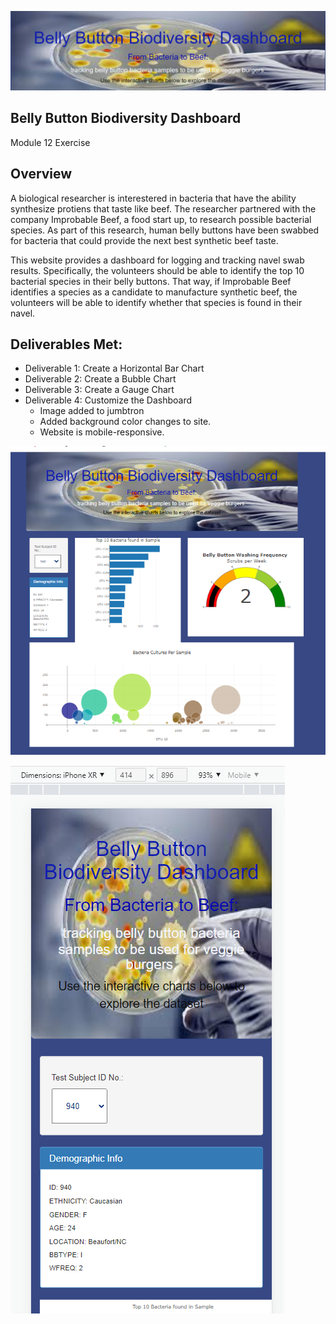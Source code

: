 
![image_Header.png](Header.png)
## Belly Button Biodiversity Dashboard
Module 12 Exercise

## Overview
A biological researcher is interestered in bacteria that have the ability synthesize protiens that taste like beef.  The researcher partnered with the company Improbable Beef, a food start up, to research possible bacterial species. As part of this research, human belly buttons have been swabbed for bacteria that could provide the next best synthetic beef taste. 

This website provides a dashboard for logging and tracking navel swab results. Specifically, the volunteers should be able to identify the top 10 bacterial species in their belly buttons. That way, if Improbable Beef identifies a species as a candidate to manufacture synthetic beef, the volunteers will be able to identify whether that species is found in their navel.

## Deliverables Met:
- Deliverable 1: Create a Horizontal Bar Chart
- Deliverable 2: Create a Bubble Chart
- Deliverable 3: Create a Gauge Chart
- Deliverable 4: Customize the Dashboard
  - Image added to jumbtron
  - Added background color changes to site.
  - Website is mobile-responsive.

![image_BBD.png](BBD.png) 

![image_BBDMR.png](BBDMR.png)          
